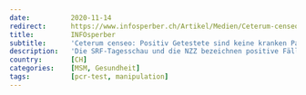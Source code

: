 ```yaml
---
date:          2020-11-14
redirect:      https://www.infosperber.ch/Artikel/Medien/Ceterum-censeo-Positiv-Getestete-sind-nicht-Kranke
title:         INFOsperber
subtitle:      'Ceterum censeo: Positiv Getestete sind keine kranken Patienten'
description:   'Die SRF-Tagesschau und die NZZ bezeichnen positive Fälle immer noch grobfahrlässig als Kranke oder als Patienten.'
country:       [CH]
categories:    [MSM, Gesundheit]
tags:          [pcr-test, manipulation]
---
```

